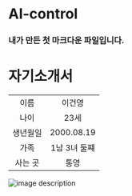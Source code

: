 # AI-control

### 내가 만든 첫 마크다운 파일입니다.

# 자기소개서

|  |  | 
|:---:|:---:|
| 이름 | 이건영 |
| 나이 | 23세 |
| 생년월일 | 2000.08.19 |
| 가족 | 1남 3녀 둘쨰 |
| 사는 곳 | 통영 |

![image description](https://blog.kakaocdn.net/dn/dGJggC/btrd0G9MkgS/23IqLpmYZs03m67I9qYdg1/img.jpg)


